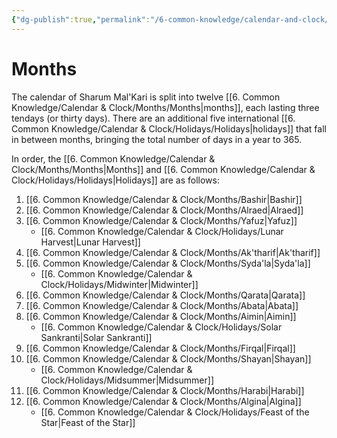 ```yaml
---
{"dg-publish":true,"permalink":"/6-common-knowledge/calendar-and-clock/months/months/"}
---
```


# Months

The calendar of Sharum Mal'Kari is split into twelve [[6. Common Knowledge/Calendar & Clock/Months/Months\|months]], each lasting three tendays (or thirty days). There are an additional five international [[6. Common Knowledge/Calendar & Clock/Holidays/Holidays\|holidays]] that fall in between months, bringing the total number of days in a year to 365. 

In order, the [[6. Common Knowledge/Calendar & Clock/Months/Months\|Months]] and [[6. Common Knowledge/Calendar & Clock/Holidays/Holidays\|Holidays]] are as follows:

1. [[6. Common Knowledge/Calendar & Clock/Months/Bashir\|Bashir]] 
2. [[6. Common Knowledge/Calendar & Clock/Months/Alraed\|Alraed]] 
3. [[6. Common Knowledge/Calendar & Clock/Months/Yafuz\|Yafuz]] 
	- [[6. Common Knowledge/Calendar & Clock/Holidays/Lunar Harvest\|Lunar Harvest]] 
4. [[6. Common Knowledge/Calendar & Clock/Months/Ak'tharif\|Ak'tharif]] 
5. [[6. Common Knowledge/Calendar & Clock/Months/Syda'la\|Syda'la]] 
	- [[6. Common Knowledge/Calendar & Clock/Holidays/Midwinter\|Midwinter]] 
6. [[6. Common Knowledge/Calendar & Clock/Months/Qarata\|Qarata]] 
7. [[6. Common Knowledge/Calendar & Clock/Months/Abata\|Abata]] 
8. [[6. Common Knowledge/Calendar & Clock/Months/Aimin\|Aimin]] 
	- [[6. Common Knowledge/Calendar & Clock/Holidays/Solar Sankranti\|Solar Sankranti]] 
9. [[6. Common Knowledge/Calendar & Clock/Months/Firqal\|Firqal]] 
10. [[6. Common Knowledge/Calendar & Clock/Months/Shayan\|Shayan]] 
	- [[6. Common Knowledge/Calendar & Clock/Holidays/Midsummer\|Midsummer]] 
11. [[6. Common Knowledge/Calendar & Clock/Months/Harabi\|Harabi]] 
12. [[6. Common Knowledge/Calendar & Clock/Months/Algina\|Algina]] 
	- [[6. Common Knowledge/Calendar & Clock/Holidays/Feast of the Star\|Feast of the Star]] 